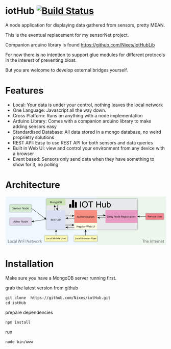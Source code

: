 # iotHub [![Build Status](https://travis-ci.org/Nixes/iotHub.svg?branch=master)](https://travis-ci.org/Nixes/iotHub)
A node application for displaying data gathered from sensors, pretty MEAN.

This is the eventual replacement for my sensorNet project.

Companion arduino library is found https://github.com/Nixes/iotHubLib

For now there is no intention to support glue modules for different protocols in the interest of preventing bloat. 

But you are welcome to develop external bridges yourself.

# Features
- Local: Your data is under your control, nothing leaves the local network
- One Language: Javascript all the way down.
- Cross Platform: Runs on anything with a node implementation
- Arduino Library: Comes with a companion arduino library to make adding sensors easy
- Standardised Database: All data stored in a mongo database, no weird proprietry solutions
- REST API: Easy to use REST API for both sensors and data queries
- Built in Web UI: view and control your environment from any device with a browser
- Event based: Sensors only send data when they have something to show for it, no polling

# Architecture
![Alt text](iothub-architecture.png)

# Installation
Make sure you have a MongoDB server running first.

grab the latest version from github
```
git clone  https://github.com/Nixes/iotHub.git
cd iotHub
```

prepare dependencies
```
npm install
```

run
```
node bin/www
```
